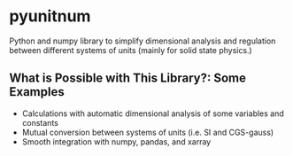 # pyunitnum
Python and numpy library to simplify dimensional analysis and regulation between different systems of units (mainly for solid state physics.)

## What is Possible with This Library?: Some Examples

- Calculations with automatic dimensional analysis of some variables and constants
- Mutual conversion between systems of units (i.e. SI and CGS-gauss)
- Smooth integration with numpy, pandas, and xarray
